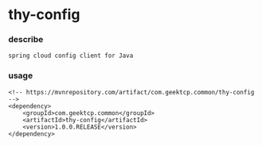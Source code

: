# thy-config

### describe
```
spring cloud config client for Java
```


### usage
```
<!-- https://mvnrepository.com/artifact/com.geektcp.common/thy-config -->
<dependency>
    <groupId>com.geektcp.common</groupId>
    <artifactId>thy-config</artifactId>
    <version>1.0.0.RELEASE</version>
</dependency>
```
